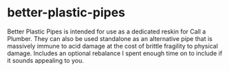 # better-plastic-pipes
Better Plastic Pipes is intended for use as a dedicated reskin for Call a Plumber. They can also be used standalone as an alternative pipe that is massively immune to acid damage at the cost of brittle fragility to physical damage.  Includes an optional rebalance I spent enough time on to include if it sounds appealing to you.
